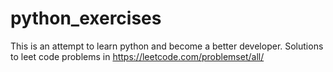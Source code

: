 # python_exercises
This is an attempt to learn python and become a better developer.
Solutions to leet code problems in https://leetcode.com/problemset/all/
